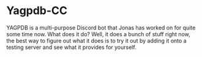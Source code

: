 # Yagpdb-CC
YAGPDB is a multi-purpose Discord bot that Jonas has worked on for quite some time now. What does it do? Well, it does a bunch of stuff right now, the best way to figure out what it does is to try it out by adding it onto a testing server and see what it provides for yourself.
